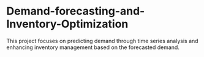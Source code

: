 # Demand-forecasting-and-Inventory-Optimization
This project focuses on predicting demand through time series analysis and enhancing inventory management based on the forecasted demand.
